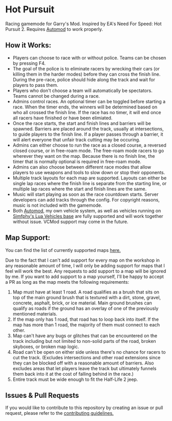 # Hot Pursuit
 Racing gamemode for Garry's Mod. Inspired by EA's Need For Speed: Hot Pursuit 2. Requires [Automod](https://github.com/LambdaGaming/Automod) to work properly.

## How it Works:
- Players can choose to race with or without police. Teams can be chosen by pressing F4.
- The goal of the police is to eliminate racers by wrecking their cars (or killing them in the harder modes) before they can cross the finish line. During the pre-race, police should hide along the track and wait for players to pass them.
- Players who don't choose a team will automatically be spectators. Teams cannot be changed during a race.
- Admins control races. An optional timer can be toggled before starting a race. When the timer ends, the winners will be determined based on who all crossed the finish line. If the race has no timer, it will end once all racers have finished or have been elimiated.
- Once the race starts, the start and finish lines and barriers will be spawned. Barriers are placed around the track, usually at intersections, to guide players to the finish line. If a player passes through a barrier, it will alert everyone that unfair track cutting may be occuring.
- Admins can either choose to run the race as a closed course, a reversed closed course, or in free-roam mode. The free-roam mode racers to go wherever they want on the map. Because there is no finish line, the timer that is normally optional is required in free-roam mode.
- Admins can also choose between different race modes that allow players to use weapons and tools to slow down or stop their opponents.
- Multiple track layouts for each map are supported. Layouts can either be single lap races where the finish line is separate from the starting line, or multiple lap races where the start and finish lines are the same.
- Music will start playing as soon as the race countdown starts. Server developers can add tracks through the config. For copyright reasons, music is not included with the gamemode.
- Both [Automod](https://github.com/LambdaGaming/Automod), my own vehicle system, as well as vehicles running on [Simfphy's Lua Vehicles base](https://steamcommunity.com/sharedfiles/filedetails/?id=771487490) are fully supported and will work together without issue. VCMod support may come in the future.

## Map Support:
 You can find the list of currently supported maps [here.](https://github.com/LambdaGaming/Hot-Pursuit/blob/master/maps.md)

 Due to the fact that I can't add support for every map on the workshop in any reasonable amount of time, I will only be adding support for maps that I feel will work the best. Any requests to add support to a map will be ignored by me. If you want to add support to a map yourself, I'll be happy to accept a PR as long as the map meets the following requirements:
1. Map must have at least 1 road. A road qualifies as a brush that sits on top of the main ground brush that is textured with a dirt, stone, gravel, concrete, asphalt, brick, or ice material. Main ground brushes can qualify as roads if the ground has an overlay of one of the previously mentioned materials.
2. If the map only has 1 road, that road has to loop back into itself. If the map has more than 1 road, the majority of them must connect to each other.
3. Map can't have any bugs or glitches that can be encountered on the track including but not limited to non-solid parts of the road, broken skyboxes, or broken map logic.
4. Road can't be open on either side unless there's no chance for racers to cut the track. (Excludes intersections and other road extensions since they can be blocked off with a reasonable amount of barriers. Also excludes areas that let players leave the track but ultimately funnels them back into it at the cost of falling behind in the race.)
5. Entire track must be wide enough to fit the Half-Life 2 jeep.

## Issues & Pull Requests
 If you would like to contribute to this repository by creating an issue or pull request, please refer to the [contributing guidelines.](https://lambdagaming.github.io/contributing.html)
